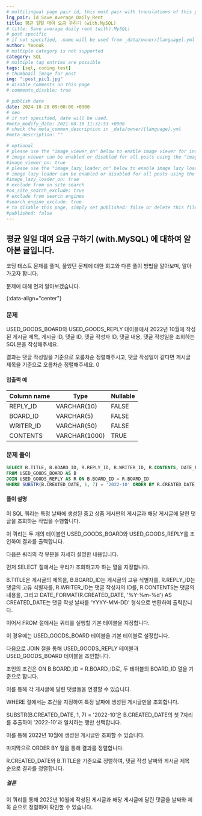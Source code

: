 ```yaml
---
# multilingual page pair id, this must pair with translations of this page. (This name must be unique)
lng_pair: id_Save_Average_Daily_Rent
title: 평균 일일 대여 요금 구하기 (with.MySQL)
# title: Save average daily rent (with).MySQL)
# post specific
# if not specified, .name will be used from _data/owner/[language].yml
author: Yeonuk
# multiple category is not supported
category: SQL
# multiple tag entries are possible
tags: [sql, coding test]
# thumbnail image for post
img: ":post_pic1.jpg"
# disable comments on this page
# comments_disable: true

# publish date
date: 2024-10-28 09:00:00 +0900
# seo
# if not specified, date will be used.
#meta_modify_date: 2021-08-10 11:32:53 +0900
# check the meta_common_description in _data/owner/[language].yml
#meta_description: ""

# optional
# please use the "image_viewer_on" below to enable image viewer for individual pages or posts (_posts/ or [language]/_posts folders).
# image viewer can be enabled or disabled for all posts using the "image_viewer_posts: true" setting in _data/conf/main.yml.
#image_viewer_on: true
# please use the "image_lazy_loader_on" below to enable image lazy loader for individual pages or posts (_posts/ or [language]/_posts folders).
# image lazy loader can be enabled or disabled for all posts using the "image_lazy_loader_posts: true" setting in _data/conf/main.yml.
#image_lazy_loader_on: true
# exclude from on site search
#on_site_search_exclude: true
# exclude from search engines
#search_engine_exclude: true
# to disable this page, simply set published: false or delete this file
#published: false
---
```


<!-- outline-start -->

## 평균 일일 대여 요금 구하기 (with.MySQL) 에 대하여 알아본 글입니다.

코딩 테스트 문제를 풀며, 풀었던 문제에 대한 회고와 다른 풀이 방법을 알아보며, 알아가고자 합니다.

문제에 대해 먼저 알아보겠습니다.

{:data-align="center"}

<!-- outline-end -->

### 문제

USED_GOODS_BOARD와 USED_GOODS_REPLY 테이블에서 2022년 10월에 작성된 게시글 제목, 게시글 ID, 댓글 ID, 댓글 작성자 ID, 댓글 내용, 댓글 작성일을 조회하는 SQL문을 작성해주세요.

결과는 댓글 작성일을 기준으로 오름차순 정렬해주시고, 댓글 작성일이 같다면 게시글 제목을 기준으로 오름차순 정렬해주세요.
0

#### 입출력 예

| Column name | Type          | Nullable |
| ----------- | ------------- | -------- |
| REPLY_ID    | VARCHAR(10)   | FALSE    |
| BOARD_ID    | VARCHAR(5)    | FALSE    |
| WRITER_ID   | VARCHAR(50)   | FALSE    |
| CONTENTS    | VARCHAR(1000) | TRUE     |

<!-- | begin | target | words                                      | return |
| ----- | ------ | ------------------------------------------ | ------ |
| "hit" | "cog"  | ["hot", "dot", "dog", "lot", "log", "cog"] | 4      |
| "hit" | "cog"  | ["hot", "dot", "dog", "lot", "log"]        | 0      | -->

### 문제 풀이

```sql
SELECT B.TITLE, B.BOARD_ID, R.REPLY_ID, R.WRITER_ID, R.CONTENTS, DATE_FORMAT(R.CREATED_DATE, '%Y-%m-%d') AS CREATED_DATE
FROM USED_GOODS_BOARD AS B
JOIN USED_GOODS_REPLY AS R ON B.BOARD_ID = R.BOARD_ID
WHERE SUBSTR(B.CREATED_DATE, 1, 7) = '2022-10' ORDER BY R.CREATED_DATE, B.TITLE
```

#### 풀이 설명

이 SQL 쿼리는 특정 날짜에 생성된 중고 상품 게시판의 게시글과 해당 게시글에 달린 댓글을 조회하는 작업을 수행합니다.

이 쿼리는 두 개의 테이블인 USED_GOODS_BOARD와 USED_GOODS_REPLY를 조인하여 결과를 출력합니다.

다음은 쿼리의 각 부분을 자세히 설명한 내용입니다.

먼저 SELECT 절에서는 우리가 조회하고자 하는 열을 지정합니다.

B.TITLE은 게시글의 제목을, B.BOARD_ID는 게시글의 고유 식별자를, R.REPLY_ID는 댓글의 고유 식별자를, R.WRITER_ID는 댓글 작성자의 ID를, R.CONTENTS는 댓글의 내용을, 그리고 DATE_FORMAT(R.CREATED_DATE, '%Y-%m-%d') AS CREATED_DATE는 댓글 작성 날짜를 'YYYY-MM-DD' 형식으로 변환하여 출력합니다.

이어서 FROM 절에서는 쿼리를 실행할 기본 테이블을 지정합니다.

이 경우에는 USED_GOODS_BOARD 테이블을 기본 테이블로 설정합니다.

다음으로 JOIN 절을 통해 USED_GOODS_REPLY 테이블과 USED_GOODS_BOARD 테이블을 조인합니다.

조인의 조건은 ON B.BOARD_ID = R.BOARD_ID로, 두 테이블의 BOARD_ID 열을 기준으로 합니다.

이를 통해 각 게시글에 달린 댓글들을 연결할 수 있습니다.

WHERE 절에서는 조건을 지정하여 특정 날짜에 생성된 게시글만을 조회합니다.

SUBSTR(B.CREATED_DATE, 1, 7) = '2022-10'은 B.CREATED_DATE의 첫 7자리를 추출하여 '2022-10'과 일치하는 행만 선택합니다.

이를 통해 2022년 10월에 생성된 게시글만 조회할 수 있습니다.

마지막으로 ORDER BY 절을 통해 결과를 정렬합니다.

R.CREATED_DATE와 B.TITLE을 기준으로 정렬하여, 댓글 작성 날짜와 게시글 제목 순으로 결과를 정렬합니다.

##### 결론

이 쿼리를 통해 2022년 10월에 작성된 게시글과 해당 게시글에 달린 댓글을 날짜와 제목 순으로 정렬하여 확인할 수 있습니다.

